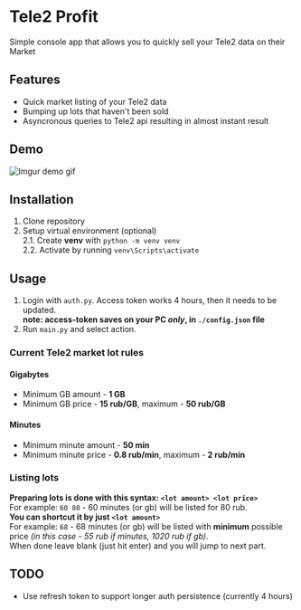 # Tele2 Profit
Simple console app that allows you to quickly sell your Tele2 data on their Market

## Features
* Quick market listing of your Tele2 data
* Bumping up lots that haven't been sold
* Asyncronous queries to Tele2 api resulting in almost instant result

## Demo
![Imgur demo gif](https://i.imgur.com/xKTTRDS.gif)

## Installation
1. Clone repository
2. Setup virtual environment (optional)  
    2.1. Create **venv** with `python -m venv venv`  
    2.2. Activate by running `venv\Scripts\activate`

## Usage
1. Login with `auth.py`. Access token works 4 hours, then it needs to be updated.  
**note: access-token saves on your PC _only_, in `./config.json` file** 
2. Run `main.py` and select action.

### Current Tele2 market lot rules
#### Gigabytes
* Minimum GB amount - **1 GB**
* Minimum GB price - **15 rub/GB**, maximum - **50 rub/GB**
#### Minutes
* Minimum minute amount - **50 min**
* Minimum minute price - **0.8 rub/min**, maximum - **2 rub/min**

### Listing lots
**Preparing lots is done with this syntax: `<lot amount> <lot price>`**  
    For example: `60 80` - 60 minutes (or gb) will be listed for 80 rub.  
**You can shortcut it by just `<lot amount>`**   
    For example: `68` -  68 minutes (or gb) will be listed with **minimum**
possible price *(in this case - 55 rub if minutes, 1020 rub if gb)*.  
When done leave blank (just hit enter) and you will jump to next part.

## TODO
* Use refresh token to support longer auth persistence (currently 4 hours)

